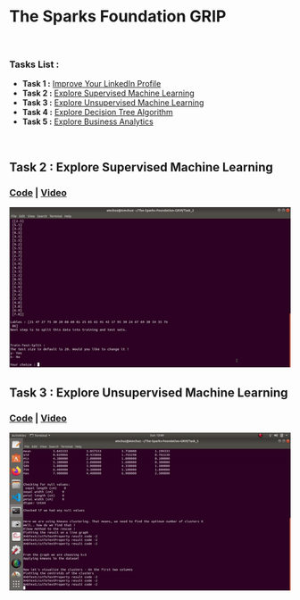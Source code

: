 # The Sparks Foundation GRIP
<br />
  
### Tasks List :
  
- **Task 1 :** <a href="https://www.linkedin.com/in/prify-philip-343b53150/">Improve Your LinkedIn Profile</a>
- **Task 2 :** <a href="https://github.com/Amchuz/The-Sparks-Foundation-GRIP/tree/master/Task_2">Explore Supervised Machine Learning</a> 
- **Task 3 :** <a href="https://github.com/Amchuz/The-Sparks-Foundation-GRIP/tree/master/Task_3">Explore Unsupervised Machine Learning</a>
- **Task 4 :** <a href="https://github.com/Amchuz/The-Sparks-Foundation-GRIP/tree/master/Task_4">Explore Decision Tree Algorithm</a>
- **Task 5 :** <a href="https://github.com/Amchuz/The-Sparks-Foundation-GRIP/tree/master/Task_5">Explore Business Analytics</a>
  
<br />
  
## Task 2 : Explore Supervised Machine Learning
  
### <a href="https://github.com/Amchuz/The-Sparks-Foundation-GRIP/blob/master/Task_2/Supervised.py">Code</a> | <a href="https://youtu.be/mb1_IR7pCA0">Video</a> 
  
<img src="https://github.com/Amchuz/The-Sparks-Foundation-GRIP/blob/master/Task_2/supervised.gif">
<br />
  
## Task 3 : Explore Unsupervised Machine Learning
  
### <a href="https://github.com/Amchuz/The-Sparks-Foundation-GRIP/blob/master/Task_3/unsupervised.py">Code</a> | <a href="https://youtu.be/YEsKAu0Rzng">Video</a> 
  
<img src="https://github.com/Amchuz/The-Sparks-Foundation-GRIP/blob/master/Task_3/unsupervised.gif">

